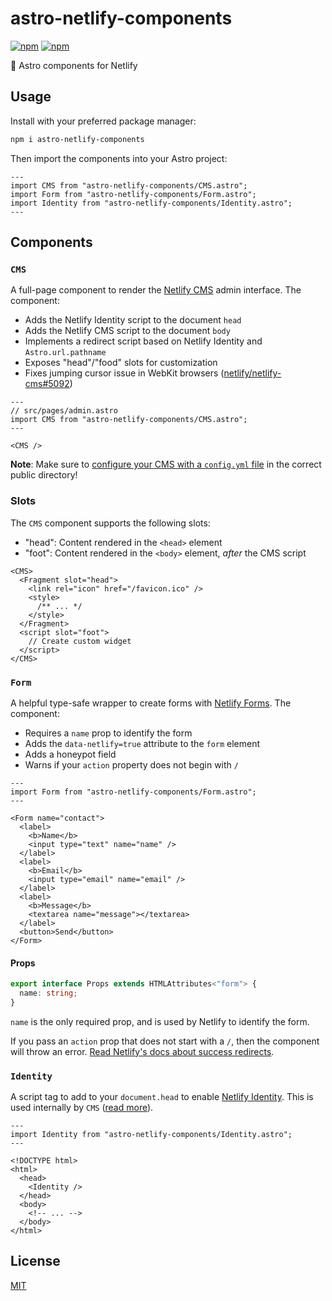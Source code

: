 # astro-netlify-components

[![npm](https://img.shields.io/npm/v/astro-netlify-components.svg)](https://npmjs.com/package/astro-netlify-components) [![npm](https://img.shields.io/npm/dt/astro-netlify-components.svg)](https://npmjs.com/package/astro-netlify-components)

🌌 Astro components for Netlify

## Usage

Install with your preferred package manager:

```bash
npm i astro-netlify-components
```

Then import the components into your Astro project:

```astro
---
import CMS from "astro-netlify-components/CMS.astro";
import Form from "astro-netlify-components/Form.astro";
import Identity from "astro-netlify-components/Identity.astro";
---
```

## Components

### `CMS`

A full-page component to render the [Netlify CMS](https://www.netlifycms.org/) admin interface. The component:

- Adds the Netlify Identity script to the document `head`
- Adds the Netlify CMS script to the document `body`
- Implements a redirect script based on Netlify Identity and `Astro.url.pathname`
- Exposes "head"/"food" slots for customization
- Fixes jumping cursor issue in WebKit browsers ([netlify/netlify-cms#5092](https://github.com/netlify/netlify-cms/issues/5092))

```astro
---
// src/pages/admin.astro
import CMS from "astro-netlify-components/CMS.astro";
---

<CMS />
```

**Note**: Make sure to [configure your CMS with a `config.yml` file](https://www.netlifycms.org/docs/configuration-options/) in the correct public directory!

### Slots

The `CMS` component supports the following slots:

- "head": Content rendered in the `<head>` element
- "foot": Content rendered in the `<body>` element, _after_ the CMS script

```astro
<CMS>
  <Fragment slot="head">
    <link rel="icon" href="/favicon.ico" />
    <style>
      /** ... */
    </style>
  </Fragment>
  <script slot="foot">
    // Create custom widget
  </script>
</CMS>
```

### `Form`

A helpful type-safe wrapper to create forms with [Netlify Forms](https://docs.netlify.com/forms/setup/). The component:

- Requires a `name` prop to identify the form
- Adds the `data-netlify=true` attribute to the `form` element
- Adds a honeypot field
- Warns if your `action` property does not begin with `/`

```astro
---
import Form from "astro-netlify-components/Form.astro";
---

<Form name="contact">
  <label>
    <b>Name</b>
    <input type="text" name="name" />
  </label>
  <label>
    <b>Email</b>
    <input type="email" name="email" />
  </label>
  <label>
    <b>Message</b>
    <textarea name="message"></textarea>
  </label>
  <button>Send</button>
</Form>
```

#### Props

```ts
export interface Props extends HTMLAttributes<"form"> {
  name: string;
}
```

`name` is the only required prop, and is used by Netlify to identify the form.

If you pass an `action` prop that does not start with a `/`, then the component will throw an error. [Read Netlify's docs about success redirects](https://docs.netlify.com/forms/setup/#success-messages).

### `Identity`

A script tag to add to your `document.head` to enable [Netlify Identity](https://docs.netlify.com/visitor-access/identity/). This is used internally by `CMS` ([read more](https://www.netlifycms.org/docs/add-to-your-site/#add-the-netlify-identity-widget)).

```astro
---
import Identity from "astro-netlify-components/Identity.astro";
---

<!DOCTYPE html>
<html>
  <head>
    <Identity />
  </head>
  <body>
    <!-- ... -->
  </body>
</html>

```

## License

[MIT](/LICENSE)
